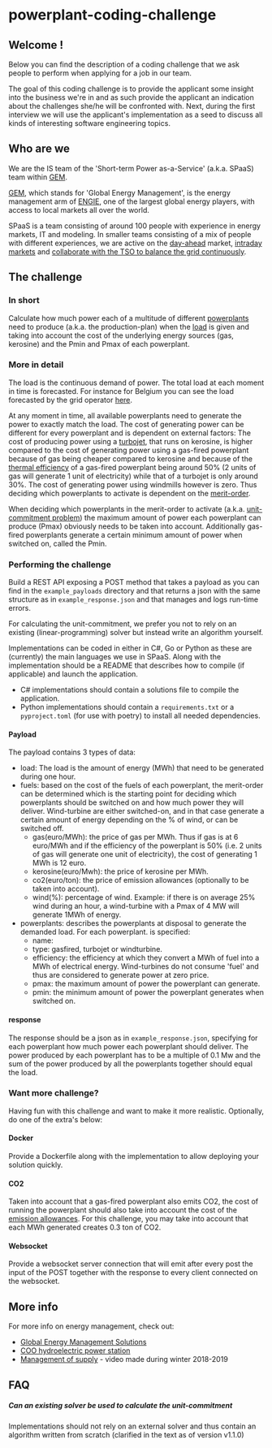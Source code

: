 # powerplant-coding-challenge

## Welcome !

Below you can find the description of a coding challenge that we ask people to perform when applying
for a job in our team.

The goal of this coding challenge is to provide the applicant some insight into the business we're in and
as such provide the applicant an indication about the challenges she/he will be confronted with. Next, during the
first interview we will use the applicant's implementation as a seed to discuss all kinds of 
interesting software engineering topics.  

## Who are we 

We are the IS team of the 'Short-term Power as-a-Service' (a.k.a. SPaaS) team within [GEM](https://gems.engie.com/).

[GEM](https://gems.engie.com/), which stands for 'Global Energy Management', is the 
energy management arm of [ENGIE](https://www.engie.com/), one of the largest global energy players, 
with access to local markets all over the world.  

SPaaS is a team consisting of around 100 people with experience in energy markets, IT and
modeling. In smaller teams consisting of a mix of people with different experiences, we are active on
the [day-ahead](https://en.wikipedia.org/wiki/European_Power_Exchange#Day-ahead_markets) market, 
[intraday markets](https://en.wikipedia.org/wiki/European_Power_Exchange#Intraday_markets) and
[collaborate with the TSO to balance the grid continuously](https://en.wikipedia.org/wiki/Transmission_system_operator#Electricity_market_operations).


## The challenge

### In short
Calculate how much power each of a multitude of different [powerplants](https://en.wikipedia.org/wiki/Power_station) need 
to produce (a.k.a. the production-plan) when the [load](https://en.wikipedia.org/wiki/Load_profile) is given
and taking into account the cost of the underlying energy sources (gas,  kerosine) and the Pmin and Pmax of each powerplant.

### More in detail

The load is the continuous demand of power. The total load at each moment in time is forecasted. For instance
for Belgium you can see the load forecasted by the grid operator [here](https://www.elia.be/en/grid-data/load-and-load-forecasts).

At any moment in time, all available powerplants need to generate the power to exactly match the load.
The cost of generating power can be different for every powerplant and is dependent on external factors:
The cost of producing power using a [turbojet](https://en.wikipedia.org/wiki/Gas_turbine#Industrial_gas_turbines_for_power_generation), 
that runs on kerosine, is higher compared to the cost of generating power 
using a gas-fired powerplant because of gas being cheaper compared to kerosine and because of the 
[thermal efficiency](https://en.wikipedia.org/wiki/Thermal_efficiency) of a gas-fired powerplant being around
50% (2 units of gas will generate 1 unit of electricity) while that of a turbojet is only around 30%.
The cost of generating power using windmills however is zero. Thus deciding which powerplants to
activate is dependent on the [merit-order](https://en.wikipedia.org/wiki/Merit_order).

When deciding which powerplants in the merit-order to activate 
(a.k.a. [unit-commitment problem](https://en.wikipedia.org/wiki/Unit_commitment_problem_in_electrical_power_production)) 
the maximum amount of power each powerplant can produce (Pmax) obviously needs to be taken into account. 
Additionally gas-fired powerplants generate a certain minimum amount of power when switched on, called the Pmin. 


### Performing the challenge

Build a REST API exposing a POST method that takes a payload as you can find in the `example_payloads` directory
and that returns a json with the same structure as in `example_response.json` and that manages and logs
run-time errors.

For calculating the unit-commitment, we prefer you not to rely on an existing (linear-programming) solver but
instead write an algorithm yourself.

Implementations can be coded in either in C#, Go or Python as these are (currently) the main languages we use in SPaaS.
Along with the implementation should be a README that describes how to compile (if applicable) and launch the application.

- C# implementations should contain a solutions file to compile the application. 
- Python implementations should contain
a `requirements.txt` or a `pyproject.toml` (for use with poetry) to install all needed dependencies.

#### Payload

The payload contains 3 types of data:
 - load: The load is the amount of energy (MWh) that need to be generated during one hour.
 - fuels: based on the cost of the fuels of each powerplant, the merit-order can be determined which is the starting
 point for deciding which powerplants should be switched on and how much power they will deliver.
 Wind-turbine are either switched-on, and in that case generate a certain amount of energy 
 depending on the % of wind, or can be switched off. 
   - gas(euro/MWh): the price of gas per MWh. Thus if gas is at 6 euro/MWh and if the efficiency of the powerplant is 50%
   (i.e. 2 units of gas will generate one unit of electricity), the cost of generating 1 MWh is 12 euro.
   - kerosine(euro/Mwh): the price of kerosine per MWh.
   - co2(euro/ton): the price of emission allowances (optionally to be taken into account).
   - wind(%): percentage of wind. Example: if there is on average 25% wind during an hour, a wind-turbine 
   with a Pmax of 4 MW will generate 1MWh of energy.
 - powerplants: describes the powerplants at disposal to generate the demanded load. For each powerplant.
 is specified:
   - name:
   - type: gasfired, turbojet or windturbine.
   - efficiency: the efficiency at which they convert a MWh of fuel into a MWh of electrical energy.
   Wind-turbines do not consume 'fuel' and thus are considered to generate power at zero price.
   - pmax: the maximum amount of power the powerplant can generate.
   - pmin: the minimum amount of power the powerplant generates when switched on. 

#### response

The response should be a json as in `example_response.json`, specifying for each powerplant how much 
power each powerplant should deliver. The power produced by each powerplant has to be a multiple
of 0.1 Mw and the sum of the power produced by all the powerplants together should
equal the load. 

### Want more challenge?

Having fun with this challenge and want to make it more realistic. Optionally, do one of the extra's below:

#### Docker

Provide a Dockerfile along with the implementation to allow deploying your solution quickly.

#### CO2

Taken into account that a gas-fired powerplant also emits CO2, the cost of running the powerplant should
also take into account the cost of the [emission allowances](https://en.wikipedia.org/wiki/Carbon_emission_trading).
For this challenge, you may take into account that each MWh generated creates 0.3 ton of CO2. 

#### Websocket

Provide a websocket server connection that will emit after every post the input of the POST together with
the response to every client connected on the websocket.

## More info

For more info on energy management, check out:

 - [Global Energy Management Solutions](https://www.youtube.com/watch?v=SAop0RSGdHM)
 - [COO hydroelectric power station](https://www.youtube.com/watch?v=edamsBppnlg)
 - [Management of supply](https://www.youtube.com/watch?v=eh6IIQeeX3c) - video made during winter 2018-2019

## FAQ

##### Can an existing solver be used to calculate the unit-commitment
Implementations should not rely on an external solver and thus contain an algorithm written
from scratch (clarified in the text as of version v1.1.0)

